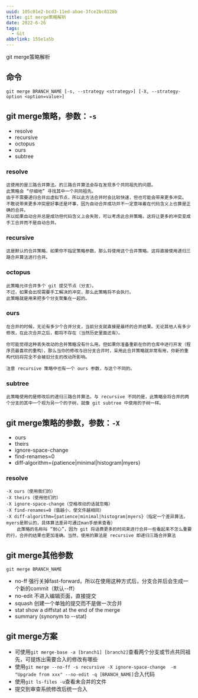 ```yaml
---
uuid: 105c01e2-bcd3-11ed-abae-3fce2bc8128b
title: git merge策略解析
date: 2022-6-26
tags:
  - Git
abbrlink: 155e1a5b
---
```


git merge策略解析

<!--more-->

## 命令
``git merge BRANCH_NAME [-s, --strategy <strategy>] [-X, --strategy-option <option=value>]``

## git merge策略，参数：``-s``

- resolve
- recursive
- octopus
- ours
- subtree

### resolve

```
这使用的是三路合并算法。的三路合并算法会存在发现多个共同祖先的问题。
此策略会 “仔细地” 寻找其中一个共同祖先。
由于不需要递归合并出虚拟节点，所以此方法合并时会比较快速，但也可能会带来更多冲突。
不敢说带来更多冲突是好事还是坏事，因为自动合并成功并不一定意味着在代码含义上也算是正确的合并。
所以如果自动合并总是成功但代码含义上会失败，可以考虑此合并策略，这将让更多的冲突变成手工合并而不是自动合并。
```

### recursive

```
这是默认的合并策略，如果你不指定策略参数，那么将使用这个合并策略。这将直接使用递归三路合并算法进行合并。
```

### octopus

```
此策略允许合并多个 git 提交节点（分支）。
不过，如果会出现需要手工解决的冲突，那么此策略将不会执行。
此策略就是用来把多个分支聚集在一起的。
```

### ours

```
在合并的时候，无论有多少个合并分支，当前分支就直接是最终的合并结果。无论其他人有多少修改，在此次合并之后，都将不存在（当然历史里面还有）。

你可能觉得这种丢失改动的合并策略没有什么用。但如果你准备重新在你的仓库中进行开发（程序员最喜欢的重构），那么当你的修改与旧分支合并时，采用此合并策略就非常有用，你新的重构代码将完全不会被旧分支的改动所影响。

注意 recursive 策略中也有一个 ours 参数，与这个不同的。
```

### subtree

```
此策略使用的是修改后的递归三路合并算法。与 recursive 不同的是，此策略会将合并的两个分支的其中一个视为另一个的子树，就像 git subtree 中使用的子树一样。
```

## git merge策略的参数，参数：``-X``

- ours
- theirs
- ignore-space-change
- find-renames=0
- diff-algorithm={patience|minimal|histogram|myers}

### resolve

```
-X ours（使用我们的）
-X theirs（使用他们的）
-X ignore-space-change（空格改动的话就忽略）
-X find-renames=0（值越小，使文件越相同）
-X diff-algorithm={patience|minimal|histogram|myers}（指定一个差异算法，myers是默认的，具体算法差异可通过man手册来查看）
    此策略的名称叫 “耐心”，因为 git 将话费更多的时间来进行合并一些看起来不怎么重要的行，合并的结果也更加准确。当然，使用的算法是 recursive 即递归三路合并算法
```

## git merge其他参数

``git merge BRANCH_NAME``

- no-ff               强行关掉fast-forward，所以在使用这种方式后，分支合并后会生成一个新的commit（默认--ff）
- no-edit             不进入编辑页面，直接提交
- squash              创建一个单独的提交而不是做一次合并
- stat                show a diffstat at the end of the merge
- summary             (synonym to --stat)


## git merge方案

- 可使用``git merge-base -a [branch1] [branch2]``查看两个分支或节点共同祖先，可提炼出需要合入的修改有哪些
- 使用``git merge --no-ff -s recursive -X ignore-space-change  -m "Upgrade from xxx" --no-edit -q [BRANCH_NAME]``合入代码
- 使用``git ls-files -u``查看未合并的文件
- 提交到审查系统修改后统一合入
